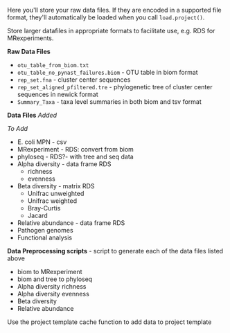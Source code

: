 Here you'll store your raw data files. If they are encoded in a supported file format, they'll automatically be loaded when you call `load.project()`.

Store larger datafiles in appropriate formats to facilitate use, e.g. RDS for MRexperiments. 

__Raw Data Files__
<!--
Provide brief description of each data file in this document.
-->
* `otu_table_from_biom.txt`  
* `otu_table_no_pynast_failures.biom` - OTU table in biom format
* `rep_set.fna` - cluster center sequences 
* `rep_set_aligned_pfiltered.tre` - phylogenetic tree of cluster center sequences in newick format  
* `Summary_Taxa` - taxa level summaries in both biom and tsv format

__Data Files__
_Added_

_To Add_
* E. coli MPN - csv
* MRexperiment - RDS: convert from biom
* phyloseq - RDS?- with tree and seq data
* Alpha diversity - data frame RDS
    * richness
    * evenness
* Beta diversity - matrix RDS
    * Unifrac unweighted
    * Unifrac weighted  
    * Bray-Curtis  
    * Jacard  
* Relative abundance - data frame RDS
* Pathogen genomes  
* Functional analysis

__Data Preprocessing scripts__ - script to generate each of the data files listed above
* biom to MRexperiment  
* biom and tree to phyloseq  
* Alpha diversity richness  
* Alpha diversity evenness  
* Beta diversity  
* Relative abundance  

Use the project template cache function to add data to project template